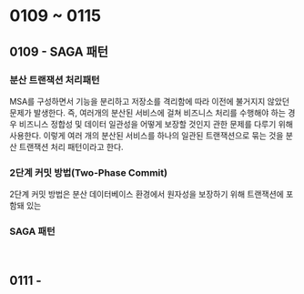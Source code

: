 # 0109 ~ 0115

## 0109 - SAGA 패턴
### 분산 트랜잭션 처리패턴
MSA를 구성하면서 기능을 분리하고 저장소를 격리함에 따라 이전에 불거지지 않았던 문제가 발생한다. 즉, 여러개의 분산된 서비스에 걸쳐 비즈니스 처리를 수행해야 하는 경우 비즈니스 정합성 및 데이터 일관성을 어떻게 보장할 것인지 관한 문제를 다루기 위해 사용한다. 이렇게 여러 개의 분산된 서비스를 하나의 일관된 트랜잭션으로 묶는 것을 분산 트랜잭션 처리 패턴이라고 한다.
### 2단계 커밋 방법(Two-Phase Commit)
2단계 커밋 방법은 분산 데이터베이스 환경에서 원자성을 보장하기 위해 트랜잭션에 포함돼 있는 

### SAGA 패턴

<br>

## 0111 -
### 